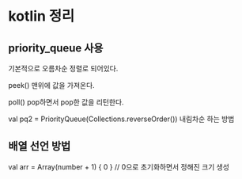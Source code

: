 # kotlin 정리

## priority_queue 사용

기본적으로 오름차순 정렬로 되어있다.

peek() 맨위에 값을 가져온다.

poll() pop하면서 pop한 값을 리턴한다.

val pq2 = PriorityQueue<Int>(Collections.reverseOrder()) 내림차순 하는 방법

## 배열 선언 방법

val arr = Array(number + 1) { 0 } // 0으로 초기화하면서 정해진 크기 생성